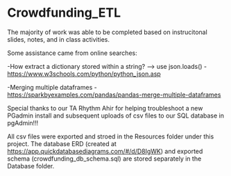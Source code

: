 # Crowdfunding_ETL

The majority of work was able to be completed based on instrucitonal slides, notes, and in class activities. 

Some assistance came from online searches:

-How extract a dictionary stored within a string? --> use json.loads() - https://www.w3schools.com/python/python_json.asp

-Merging multiple dataframes - https://sparkbyexamples.com/pandas/pandas-merge-multiple-dataframes

Special thanks to our TA Rhythm Ahir for helping troubleshoot a new PGadmin install and subsequent uploads of csv files to our SQL database in pgAdmin!!!

All csv files were exported and stroed in the Resources folder under this project.
The database ERD (created at https://app.quickdatabasediagrams.com/#/d/D8IgWK) and exported schema (crowdfunding_db_schema.sql) are stored separately in the Database folder. 